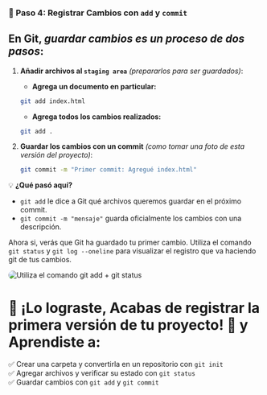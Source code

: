 ### 📌 Paso 4: Registrar Cambios con `add` y `commit`

## En Git, _guardar cambios es un proceso de dos pasos_:

1. **Añadir archivos al `staging area`** _(prepararlos para ser guardados)_:

    - **Agrega un documento en particular:**
    ```bash
    git add index.html
    ```

    - **Agrega todos los cambios realizados:**
    ```bash
    git add .
    ```

2. **Guardar los cambios con un commit** _(como tomar una foto de esta versión del proyecto)_:

    ```bash
    git commit -m "Primer commit: Agregué index.html"
    ```

💡 **¿Qué pasó aquí?**

- `git add` le dice a Git qué archivos queremos guardar en el próximo commit.
- `git commit -m "mensaje"` guarda oficialmente los cambios con una descripción.


Ahora si, verás que Git ha guardado tu primer cambio. Utiliza el comando `git status` y `git log --oneline` para visualizar el registro que va haciendo git de tus cambios.

<img src="https://i.imgur.com/DREZ1wC.png" alt="Utiliza el comando git add + git status" style="border-radius: 1.1rem;">

# 🎯 **¡Lo lograste, Acabas de registrar la primera versión de tu proyecto! 🎉 y Aprendiste a:** 

✅ Crear una carpeta y convertirla en un repositorio con `git init`  
✅ Agregar archivos y verificar su estado con `git status`  
✅ Guardar cambios con `git add` y `git commit`